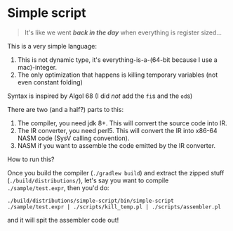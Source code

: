 # Simple script

> It's like we went ***back in the day*** when everything is register sized...

This is a very simple language:
1. This is not dynamic type, it's everything-is-a-(64-bit because I use a mac)-integer.
2. The only optimization that happens is killing temporary variables (not even constant folding)
                         
Syntax is inspired by Algol 68 (I did *not* add the `fi`s and the `od`s)          

There are two (and a half?) parts to this:
1. The compiler, you need jdk 8+. This will convert the source code into IR.
2. The IR converter, you need perl5. This will convert the IR into x86-64 NASM code (SysV calling convention).
3. NASM if you want to assemble the code emitted by the IR converter.

How to run this?

Once you build the compiler (`./gradlew build`) and extract the zipped stuff (`./build/distributions/`),
let's say you want to compile `./sample/test.expr`, then you'd do:

```
./build/distributions/simple-script/bin/simple-script ./sample/test.expr | ./scripts/kill_temp.pl | ./scripts/assembler.pl
```

and it will spit the assembler code out!